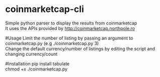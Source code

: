 # coinmarketcap-cli
Simple python parser to display the results from coinmarketcap<br>
It uses the APIs provided by http://coinmarketcap.northpole.ro

#Usage
Limit the number of listing by passing an argument to coinmarketcap.py (e.g ./coinmarketcap.py 3)<br>
Change the default currency/number of listings by editing the script and changing currency/count

#Installation
pip install tabulate<br>
chmod +x ./coinmarketcap.py
